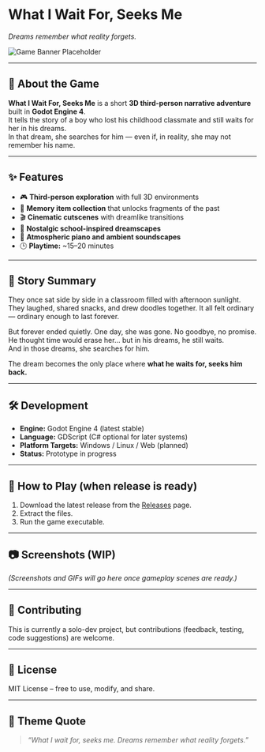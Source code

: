 # What I Wait For, Seeks Me  
*Dreams remember what reality forgets.*  

![Game Banner Placeholder](./banner.png) <!-- replace with your banner/screenshot -->

---

## 📖 About the Game  

**What I Wait For, Seeks Me** is a short **3D third-person narrative adventure** built in **Godot Engine 4**.  
It tells the story of a boy who lost his childhood classmate and still waits for her in his dreams.  
In that dream, she searches for him — even if, in reality, she may not remember his name.  

---

## ✨ Features  
- 🎮 **Third-person exploration** with full 3D environments  
- 📝 **Memory item collection** that unlocks fragments of the past  
- 🎬 **Cinematic cutscenes** with dreamlike transitions  
- 🌌 **Nostalgic school-inspired dreamscapes**  
- 🎹 **Atmospheric piano and ambient soundscapes**  
- 🕒 **Playtime:** ~15–20 minutes  

---

## 🎥 Story Summary  

They once sat side by side in a classroom filled with afternoon sunlight.  
They laughed, shared snacks, and drew doodles together. It all felt ordinary — ordinary enough to last forever.  

But forever ended quietly. One day, she was gone. No goodbye, no promise.  
He thought time would erase her… but in his dreams, he still waits.  
And in those dreams, she searches for him.  

The dream becomes the only place where **what he waits for, seeks him back.**  

---

## 🛠 Development  

- **Engine:** Godot Engine 4 (latest stable)  
- **Language:** GDScript (C# optional for later systems)  
- **Platform Targets:** Windows / Linux / Web (planned)  
- **Status:** Prototype in progress  

---

## 🚀 How to Play (when release is ready)  

1. Download the latest release from the [Releases](../../releases) page.  
2. Extract the files.  
3. Run the game executable.  

---

## 📷 Screenshots (WIP)  

*(Screenshots and GIFs will go here once gameplay scenes are ready.)*  

---

## 🤝 Contributing  

This is currently a solo-dev project, but contributions (feedback, testing, code suggestions) are welcome.  

---

## 📜 License  

MIT License – free to use, modify, and share.  

---

## 🌌 Theme Quote  

> *“What I wait for, seeks me. Dreams remember what reality forgets.”*  
